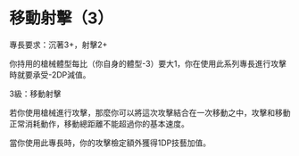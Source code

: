 # 移動射擊（3）

專長要求：沉著3+，射擊2+

你持用的槍械體型每比（你自身的體型-3）要大1，你在使用此系列專長進行攻擊時就要承受-2DP減值。

3級：移動射擊

若你使用槍械進行攻擊，那麼你可以將這次攻擊結合在一次移動之中，攻擊和移動正常消耗動作，移動總距離不能超過你的基本速度。

當你使用此專長時，你的攻擊檢定額外獲得1DP技藝加值。




